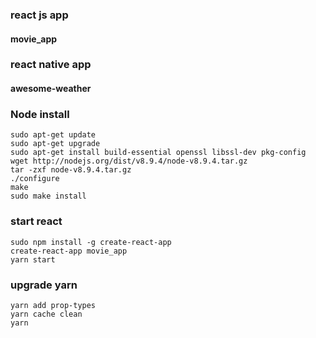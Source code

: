 ### react js app
#### movie_app

### react native app
#### awesome-weather


### Node install
```
sudo apt-get update
sudo apt-get upgrade
sudo apt-get install build-essential openssl libssl-dev pkg-config
wget http://nodejs.org/dist/v8.9.4/node-v8.9.4.tar.gz
tar -zxf node-v8.9.4.tar.gz
./configure
make
sudo make install
```

### start react
```
sudo npm install -g create-react-app
create-react-app movie_app
yarn start
```

### upgrade yarn
```
yarn add prop-types
yarn cache clean
yarn
```
